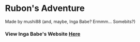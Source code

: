 # Rubon's Adventure

Made by mushi88 (and, maybe, Inga Babe? Ermmm... Somebits?)

### View Inga Babe's Website [Here](http:\\www.anythingispossible.freetzi.com)
